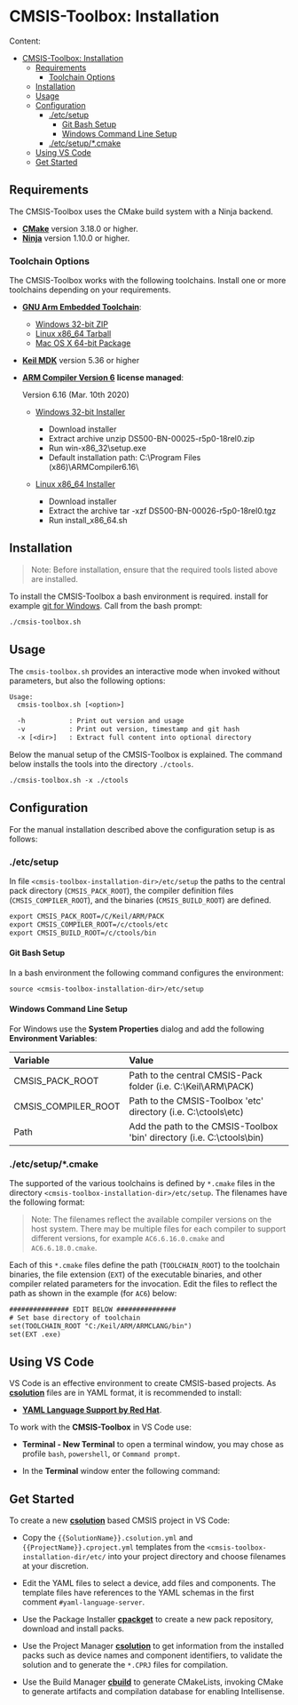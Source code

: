 # CMSIS-Toolbox: Installation

Content:

- [CMSIS-Toolbox: Installation](#cmsis-toolbox-installation)
  - [Requirements](#requirements)
    - [Toolchain Options](#toolchain-options)
  - [Installation](#installation)
  - [Usage](#usage)
  - [Configuration](#configuration)
    - [./etc/setup](#etcsetup)
      - [Git Bash Setup](#git-bash-setup)
      - [Windows Command Line Setup](#windows-command-line-setup)
    - [./etc/setup/\*.cmake](#etcsetupcmake)
  - [Using VS Code](#using-vs-code)
  - [Get Started](#get-started)
  
## Requirements

The CMSIS-Toolbox uses the CMake build system with a Ninja backend.

- [**CMake**](https://cmake.org/download) version 3.18.0 or higher.
- [**Ninja**](https://github.com/ninja-build/ninja/releases) version 1.10.0 or higher.

### Toolchain Options

The CMSIS-Toolbox works with the following toolchains. Install one or more toolchains depending on your requirements.

- [**GNU Arm Embedded Toolchain**](https://developer.arm.com/tools-and-software/open-source-software/developer-tools/gnu-toolchain/gnu-rm/downloads):
  - [Windows 32-bit ZIP](https://developer.arm.com/-/media/Files/downloads/gnu-rm/10-2020q4/gcc-arm-none-eabi-10-2020-q4-major-win32.exe)
  - [Linux x86_64 Tarball](https://developer.arm.com/-/media/Files/downloads/gnu-rm/10-2020q4/gcc-arm-none-eabi-10-2020-q4-major-x86_64-linux.tar.bz2)
  - [Mac OS X 64-bit Package](https://developer.arm.com/-/media/Files/downloads/gnu-rm/10-2020q4/gcc-arm-none-eabi-10-2020-q4-major-mac.pkg)

- [**Keil MDK**](http://www.keil.com/mdk5/install) version 5.36 or higher 

- [**ARM Compiler Version 6**](https://developer.arm.com/tools-and-software/embedded/arm-compiler/downloads/version-6) **license managed**:

  Version 6.16 (Mar. 10th 2020)
  - [Windows 32-bit Installer](https://developer.arm.com/-/media/Files/downloads/compiler/DS500-BN-00025-r5p0-18rel0.zip)

    - Download installer
    - Extract archive unzip DS500-BN-00025-r5p0-18rel0.zip
    - Run win-x86_32\setup.exe
    - Default installation path: C:\Program Files (x86)\ARMCompiler6.16\

  - [Linux x86_64 Installer](https://developer.arm.com/-/media/Files/downloads/compiler/DS500-BN-00026-r5p0-18rel0.tgz)
    - Download installer
    - Extract the archive tar -xzf DS500-BN-00026-r5p0-18rel0.tgz
    - Run install_x86_64.sh

## Installation

>Note: Before installation, ensure that the required tools listed above are installed.

To install the CMSIS-Toolbox a bash environment is required. install for example [git for Windows](https://gitforwindows.org). Call from the bash prompt:

```txt
./cmsis-toolbox.sh
```

## Usage

The `cmsis-toolbox.sh` provides an interactive mode when invoked without parameters, but also the following options:

```txt
Usage:
  cmsis-toolbox.sh [<option>]

  -h           : Print out version and usage
  -v           : Print out version, timestamp and git hash
  -x [<dir>]   : Extract full content into optional directory
```

Below the manual setup of the CMSIS-Toolbox is explained. The command below installs the tools into the directory `./ctools`.
```txt
./cmsis-toolbox.sh -x ./ctools
```

## Configuration

For the manual installation described above the configuration setup is as follows:

### ./etc/setup

In file `<cmsis-toolbox-installation-dir>/etc/setup` the paths to the central pack directory (`CMSIS_PACK_ROOT`), the compiler definition files (`CMSIS_COMPILER_ROOT`), and the binaries (`CMSIS_BUILD_ROOT`) are defined.

```txt
export CMSIS_PACK_ROOT=/C/Keil/ARM/PACK
export CMSIS_COMPILER_ROOT=/c/ctools/etc
export CMSIS_BUILD_ROOT=/c/ctools/bin
```

#### Git Bash Setup

In a bash environment the following command configures the environment:

```txt
source <cmsis-toolbox-installation-dir>/etc/setup
```

#### Windows Command Line Setup

For Windows use the **System Properties** dialog and add the following **Environment Variables**:

Variable             | Value
:--------------------|:---------------
CMSIS_PACK_ROOT      | Path to the central CMSIS-Pack folder (i.e. C:\Keil\ARM\PACK)
CMSIS_COMPILER_ROOT  | Path to the CMSIS-Toolbox 'etc' directory (i.e. C:\ctools\etc)
Path                 | Add the path to the CMSIS-Toolbox 'bin' directory (i.e. C:\ctools\bin)

### ./etc/setup/\*.cmake

The supported of the various toolchains is defined by `*.cmake` files in the directory `<cmsis-toolbox-installation-dir>/etc/setup`. The filenames have the following format:


> Note: The filenames reflect the available compiler versions on the host system.  There may be multiple files for each compiler to support different versions, for example `AC6.6.16.0.cmake` and `AC6.6.18.0.cmake`.

Each of this `*.cmake` files define the path (`TOOLCHAIN_ROOT`) to the toolchain binaries, the file extension (`EXT`) of the executable binaries, and other compiler related parameters for the invocation. Edit the files to reflect the path as shown in the example (for `AC6`) below:

```txt
############### EDIT BELOW ###############
# Set base directory of toolchain
set(TOOLCHAIN_ROOT "C:/Keil/ARM/ARMCLANG/bin")
set(EXT .exe)
```

## Using VS Code 

VS Code is an effective environment to create CMSIS-based projects.  As [**csolution**](../../projmgr/docs/Manual/Overview.md) files are in YAML format, it is recommended to install:

- [**YAML Language Support by Red Hat**](https://marketplace.visualstudio.com/items?itemName=redhat.vscode-yaml).

To work with the **CMSIS-Toolbox** in VS Code use:

- **Terminal - New Terminal** to open a terminal window, you may chose as profile `bash`, `powershell`, or `Command prompt`.

- In the **Terminal** window enter the following command:

## Get Started

To create a new [**csolution**](projmgr/docs/Manual/Overview.md) based CMSIS project in VS Code:

- Copy the `{{SolutionName}}.csolution.yml` and `{{ProjectName}}.cproject.yml` templates from the `<cmsis-toolbox-installation-dir/etc/` into your project directory and choose filenames at your discretion.

- Edit the YAML files to select a device, add files and components. The template files have references to the YAML schemas in the first comment `#yaml-language-server`.

- Use the Package Installer [**cpackget**](../../cpackget/docs/cpackget.md) to create a new pack repository, download and install packs.

- Use the Project Manager [**csolution**](../../projmgr/docs/Manual/Overview.md) to get information from the installed packs such as device names and component identifiers, to validate the solution and to generate the `*.CPRJ` files for compilation.

- Use the Build Manager [**cbuild**](../../projmgr/docs/cbuild.md) to generate CMakeLists, invoking CMake to generate artifacts and compilation database for enabling Intellisense.

